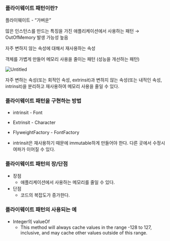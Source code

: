 ### 플라이웨이트 패턴이란?

플라이웨이트 - “가벼운”

많은 인스턴스를 만드는 특징을 가진 애플리케이션에서 사용하는 패턴 → OutOfMemory 발생 가능성 높음

자주 변하지 않는 속성에 대해서 재사용하는 속성

객체를 가볍게 만들어 메모리 사용을 줄이는 패턴 (성능을 개선하는 패턴)

![Untitled](https://s3-us-west-2.amazonaws.com/secure.notion-static.com/d1383e17-10ea-4ae6-8669-5e35f9d3d9f6/Untitled.png)

자주 변하는 속성(또는 회적인 속성, extrinsit)과 변하지 않는 속성(또는 내적인 속성, intrinsit)을 분리하고 재사용하여 메모리 사용을 줄일 수 있다.

### 플라이웨이트 패턴을 구현하는 방법

- intrinsit - Font
- Extrinsit - Character
- FlyweightFactory - FontFactory

- intrinsit은 재사용하기 때문에 immutable하게 만들어야 한다. 다른 곳에서 수정시 여파가 이어질 수 있다.

### 플라이웨이트 패턴의 장/단점

- 장점
    - 애플리케이션에서 사용하는 메모리를 줄일 수 있다.
- 단점
    - 코드의 복잡도가 증가한다.

### 플라이웨이트 패턴의  사용되는 예

- Integer의 valueOf
    - This method will always cache values in the range -128 to 127, inclusive, and may cache other values outside of this range.
